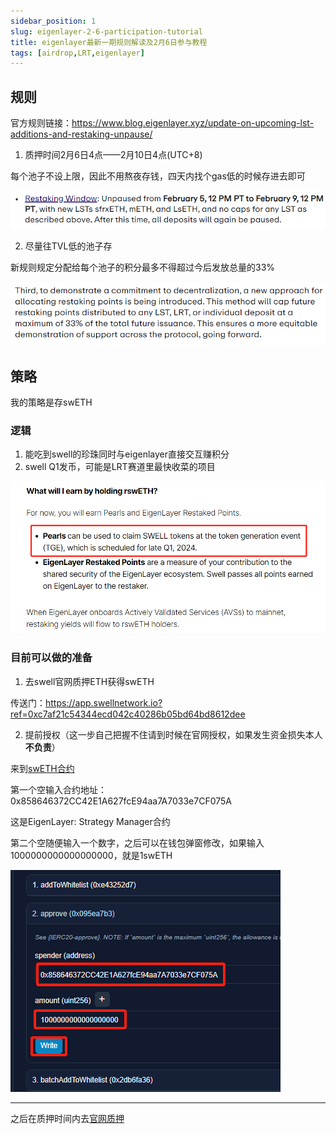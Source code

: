 ```yaml
---
sidebar_position: 1
slug: eigenlayer-2-6-participation-tutorial
title: eigenlayer最新一期规则解读及2月6日参与教程
tags: [airdrop,LRT,eigenlayer]
---
```


## 规则

官方规则链接：https://www.blog.eigenlayer.xyz/update-on-upcoming-lst-additions-and-restaking-unpause/

1. 质押时间2月6日4点——2月10日4点(UTC+8)

每个池子不设上限，因此不用熬夜存钱，四天内找个gas低的时候存进去即可

![eigenlayer](./img/1.png)

2. 尽量往TVL低的池子存

新规则规定分配给每个池子的积分最多不得超过今后发放总量的33%

![eigenlayer](./img/2.png)

## 策略

我的策略是存swETH

### 逻辑

1. 能吃到swell的珍珠同时与eigenlayer直接交互赚积分
2. swell Q1发币，可能是LRT赛道里最快收菜的项目

![eigenlayer](./img/3.png)

### 目前可以做的准备

1. 去swell官网质押ETH获得swETH

传送门：https://app.swellnetwork.io?ref=0xc7af21c54344ecd042c40286b05bd64bd8612dee

2. 提前授权（这一步自己把握不住请到时候在官网授权，如果发生资金损失本人**不负责**）

来到[swETH合约](https://etherscan.io/address/0xf951e335afb289353dc249e82926178eac7ded78#writeProxyContract#F2)

第一个空输入合约地址：0x858646372CC42E1A627fcE94aa7A7033e7CF075A

这是EigenLayer: Strategy Manager合约

第二个空随便输入一个数字，之后可以在钱包弹窗修改，如果输入1000000000000000000，就是1swETH

![eigenlayer](./img/4.png)

---

之后在质押时间内去[官网质押](https://app.eigenlayer.xyz/token/swETH)